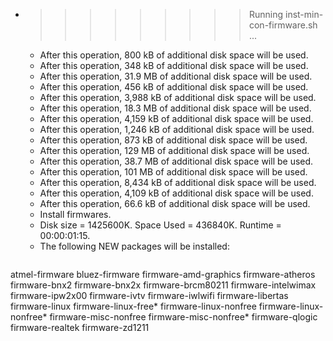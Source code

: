 * >>>>>>>>> Running inst-min-con-firmware.sh ...
  * After this operation, 800 kB of additional disk space will be used.
  * After this operation, 348 kB of additional disk space will be used.
  * After this operation, 31.9 MB of additional disk space will be used.
  * After this operation, 456 kB of additional disk space will be used.
  * After this operation, 3,988 kB of additional disk space will be used.
  * After this operation, 18.3 MB of additional disk space will be used.
  * After this operation, 4,159 kB of additional disk space will be used.
  * After this operation, 1,246 kB of additional disk space will be used.
  * After this operation, 873 kB of additional disk space will be used.
  * After this operation, 129 MB of additional disk space will be used.
  * After this operation, 38.7 MB of additional disk space will be used.
  * After this operation, 101 MB of additional disk space will be used.
  * After this operation, 8,434 kB of additional disk space will be used.
  * After this operation, 4,109 kB of additional disk space will be used.
  * After this operation, 66.6 kB of additional disk space will be used.
  * Install firmwares.
  * Disk size = 1425600K. Space Used = 436840K. Runtime = 00:00:01:15.
  * The following NEW packages will be installed:
  ```bash
atmel-firmware bluez-firmware firmware-amd-graphics firmware-atheros firmware-bnx2
firmware-bnx2x firmware-brcm80211 firmware-intelwimax firmware-ipw2x00 firmware-ivtv
firmware-iwlwifi firmware-libertas firmware-linux firmware-linux-free* firmware-linux-nonfree
firmware-linux-nonfree* firmware-misc-nonfree firmware-misc-nonfree* firmware-qlogic firmware-realtek
firmware-zd1211
  ```
